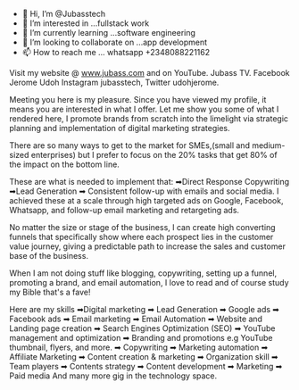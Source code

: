 - 👋 Hi, I’m @Jubasstech
- 👀 I’m interested in ...fullstack work
- 🌱 I’m currently learning ...software engineering 
- 💞️ I’m looking to collaborate on ...app development 
- 📫 How to reach me ... whatsapp +2348088221162

Visit my website @ www.jubass.com and on YouTube. Jubass TV. Facebook Jerome Udoh
Instagram jubasstech, Twitter udohjerome.
<!---
Jubasstech/Jubasstech is a ✨ special ✨ repository because its `README.md` (this file) appears on your GitHub profile.
You can click the Preview link to take a look at your changes.
--->

Meeting you here is my pleasure. Since you have viewed my profile, it means you are interested in what I offer. Let me show you some of what I rendered here, I promote brands from scratch into the limelight via strategic planning and implementation of digital marketing strategies.

There are so many ways to get to the market for SMEs,(small and medium-sized enterprises) but I prefer to focus on the 20% tasks that get 80% of the impact on the bottom line.

These are what is needed to implement that:
➡Direct Response Copywriting 
➡Lead Generation
➡ Consistent follow-up with emails and social media.
I achieved these at a scale through high targeted ads on Google, Facebook, Whatsapp, and follow-up email marketing and retargeting ads.

No matter the size or stage of the business, I can create high converting funnels that specifically show where each prospect lies in the customer value journey, giving a predictable path to increase the sales and customer base of the business.

When I am not doing stuff like blogging, copywriting, setting up a funnel, promoting a brand, and email automation, I love to read and of course study my Bible that's a fave! 

Here are my skills
➡Digital marketing
➡ Lead Generation
➡ Google ads
➡ Facebook ads
➡ Email marketing 
➡ Email Automation
➡ Website and Landing page creation
➡ Search Engines Optimization (SEO)
➡ YouTube management and optimization
➡ Branding and promotions e.g YouTube thumbnail, flyers, and more.
➡ Copywriting 
➡ Marketing automation 
➡ Affiliate Marketing
➡ Content creation & marketing 
➡ Organization skill
➡ Team players
➡ Contents strategy
➡ Content development
➡ Marketing
➡ Paid media
And many more gig in the technology space.
